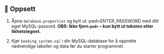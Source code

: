 ## 🔧 Oppsett

1. Åpne `database.properties` og bytt ut:
pwd=ENTER_PASSWORD
med ditt eget MySQL-passord. **OBS: Ikke fjern `pwd=` – kun bytt ut teksten etter likhetstegnet.**

2. Kjør `booking_system.sql` i din MySQL-database for å opprette nødvendige tabeller og data før du starter programmet.
